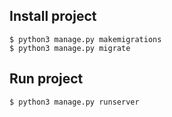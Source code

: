 ## Install project


```shell
$ python3 manage.py makemigrations
$ python3 manage.py migrate
```

## Run project
```shell
$ python3 manage.py runserver
```